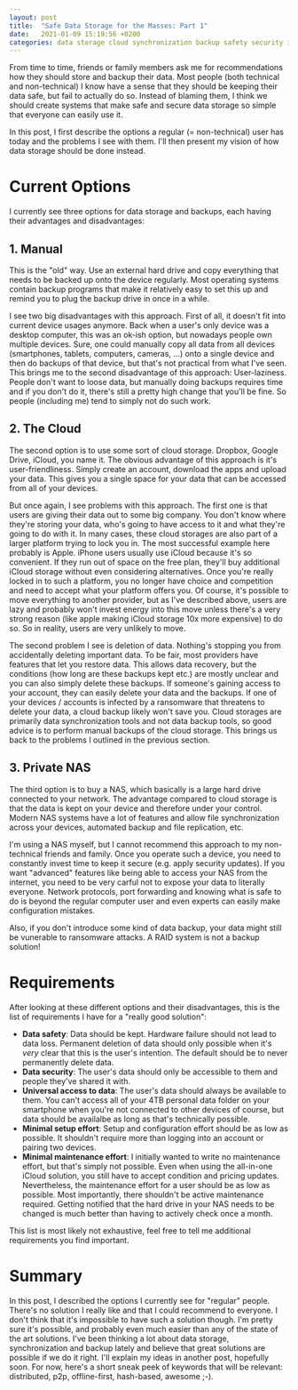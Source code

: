 ```yaml
---
layout: post
title:  "Safe Data Storage for the Masses: Part 1"
date:   2021-01-09 15:19:56 +0200
categories: data storage cloud synchronization backup safety security idea 
---
```


From time to time, friends or family members ask me for recommendations how they should store and backup their data. Most people (both technical and non-technical) I know have a sense that they should be keeping their data safe, but fail to actually do so. Instead of blaming them, I think we should create systems that make safe and secure data storage so simple that everyone can easily use it. 

In this post, I first describe the options a regular (= non-technical) user has today and the problems I see with them. I'll then present my vision of how data storage should be done instead.

# Current Options

I currently see three options for data storage and backups, each having their advantages and disadvantages:

## 1. Manual

This is the "old" way. Use an external hard drive and copy everything that needs to be backed up onto the device regularly. Most operating systems contain backup programs that make it relatively easy to set this up and remind you to plug the backup drive in once in a while.

I see two big disadvantages with this approach. First of all, it doesn't fit into current device usages anymore. Back when a user's only device was a desktop computer, this was an ok-ish option, but nowadays people own multiple devices. Sure, one could manually copy all data from all devices (smartphones, tablets, computers, cameras, ...) onto a single device and then do backups of that device, but that's not practical from what I've seen. This brings me to the second disadvantage of this approach: User-laziness. People don't want to loose data, but manually doing backups requires time and if you don't do it, there's still a pretty high change that you'll be fine. So people (including me) tend to simply not do such work.

## 2. The Cloud

The second option is to use some sort of cloud storage. Dropbox, Google Drive, iCloud, you name it. The obvious advantage of this approach is it's user-friendliness. Simply create an account, download the apps and upload your data. This gives you a single space for your data that can be accessed from all of your devices.

But once again, I see problems with this approach. The first one is that users are giving their data out to some big company. You don't know where they're storing your data, who's going to have access to it and what they're going to do with it. In many cases, these cloud storages are also part of a larger platform trying to lock you in. The most successful example here probably is Apple. iPhone users usually use iCloud because it's so convenient. If they run out of space on the free plan, they'll buy additional iCloud storage without even considering alternatives. Once you're really locked in to such a platform, you no longer have choice and competition and need to accept what your platform offers you. Of course, it's possible to move everything to another provider, but as I've described above, users are lazy and probably won't invest energy into this move unless there's a very strong reason (like apple making iCloud storage 10x more expensive) to do so. So in reality, users are very unlikely to move.

The second problem I see is deletion of data. Nothing's stopping you from accidentally deleting important data. To be fair, most providers have features that let you restore data. This allows data recovery, but the conditions (how long are these backups kept etc.) are mostly unclear and you can also simply delete these backups. If someone's gaining access to your account, they can easily delete your data and the backups. If one of your devices / accounts is infected by a ransomware that threatens to delete your data, a cloud backup likely won't save you. Cloud storages are primarily data synchronization tools and not data backup tools, so good advice is to perform manual backups of the cloud storage. This brings us back to the problems I outlined in the previous section.

## 3. Private NAS

The third option is to buy a NAS, which basically is a large hard drive connected to your network. The advantage compared to cloud storage is that the data is kept on your device and therefore under your control. Modern NAS systems have a lot of features and allow file synchronization across your devices, automated backup and file replication, etc.

I'm using a NAS myself, but I cannot recommend this approach to my non-technical friends and family. Once you operate such a device, you need to constantly invest time to keep it secure (e.g. apply security updates). If you want "advanced" features like being able to access your NAS from the internet, you need to be very carful not to expose your data to literally everyone. Network protocols, port forwarding and knowing what is safe to do is beyond the regular computer user and even experts can easily make configuration mistakes.

Also, if you don't introduce some kind of data backup, your data might still be vunerable to ransomware attacks. A RAID system is not a backup solution!

# Requirements

After looking at these different options and their disadvantages, this is the list of requirements I have for a "really good solution":

- **Data safety**: Data should be kept. Hardware failure should not lead to data loss. Permanent deletion of data should only possible when it's *very* clear that this is the user's intention. The default should be to never permanently delete data.
- **Data security**: The user's data should only be accessible to them and people they've shared it with. 
- **Universal access to data**: The user's data should always be available to them. You can't access all of your 4TB personal data folder on your smartphone when you're not connected to other devices of course, but data should be availalbe as long as that's technically possible.
- **Minimal setup effort**: Setup and configuration effort should be as low as possible. It shouldn't require more than logging into an account or pairing two devices.
- **Minimal maintenance effort**: I initially wanted to write no maintenance effort, but that's simply not possible. Even when using the all-in-one iCloud solution, you still have to accept condition and pricing updates. Nevertheless, the maintenance effort for a user should be as low as possible. Most importantly, there shouldn't be active maintenance required. Getting notified that the hard drive in your NAS needs to be changed is much better than having to actively check once a month.

This list is most likely not exhaustive, feel free to tell me additional requirements you find important.

# Summary

In this post, I described the options I currently see for "regular" people. There's no solution I really like and that I could recommend to everyone. I don't think that it's impossible to have such a solution though. I'm pretty sure it's possible, and probably even much easier than any of the state of the art solutions. I've been thinking a lot about data storage, synchronization and backup lately and believe that great solutions are possible if we do it right. I'll explain my ideas in another post, hopefully soon. For now, here's a short sneak peek of keywords that will be relevant: distributed, p2p, offline-first, hash-based, awesome ;-).